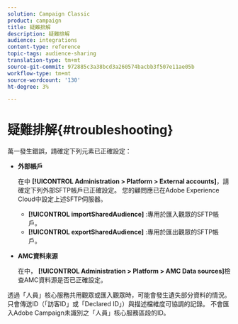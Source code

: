 ```yaml
---
solution: Campaign Classic
product: campaign
title: 疑難排解
description: 疑難排解
audience: integrations
content-type: reference
topic-tags: audience-sharing
translation-type: tm+mt
source-git-commit: 972885c3a38bcd3a260574bacbb3f507e11ae05b
workflow-type: tm+mt
source-wordcount: '130'
ht-degree: 3%

---
```



# 疑難排解{#troubleshooting}

萬一發生錯誤，請確定下列元素已正確設定：

* **外部帳戶**

   在中 **[!UICONTROL Administration > Platform > External accounts]**，請確定下列外部SFTP帳戶已正確設定。 您的顧問應已在Adobe Experience Cloud中設定上述SFTP伺服器。

   * **[!UICONTROL importSharedAudience]** :專用於匯入觀眾的SFTP帳戶。
   * **[!UICONTROL exportSharedAudience]** :專用於匯出觀眾的SFTP帳戶。

* **AMC資料來源**

   在中， **[!UICONTROL Administration > Platform > AMC Data sources]**&#x200B;檢查AMC資料源是否已正確設定。

透過「人員」核心服務共用觀眾或匯入觀眾時，可能會發生遺失部分資料的情況。 只會傳送ID（「訪客ID」或「Declared ID」）與描述檔維度可協調的記錄。 不會匯入Adobe Campaign未識別之「人員」核心服務區段的ID。
